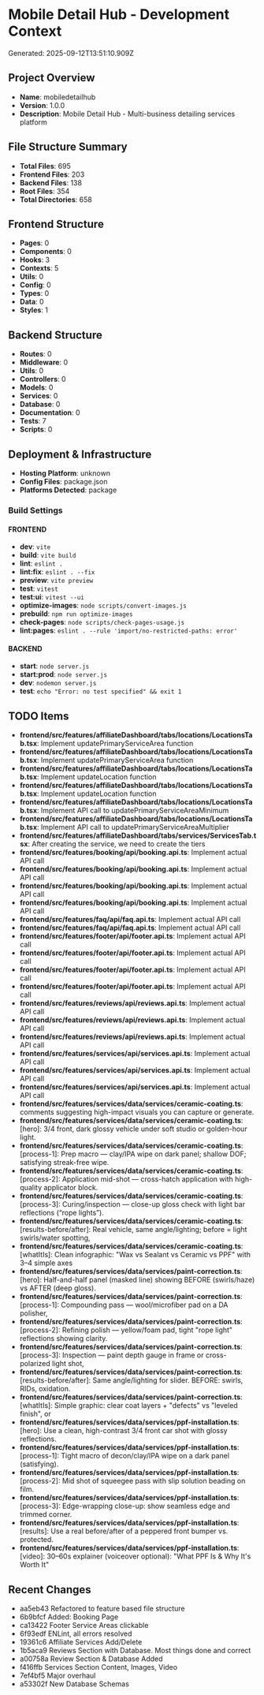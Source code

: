 # Mobile Detail Hub - Development Context

Generated: 2025-09-12T13:51:10.909Z

## Project Overview

- **Name**: mobiledetailhub
- **Version**: 1.0.0
- **Description**: Mobile Detail Hub - Multi-business detailing services platform

## File Structure Summary

- **Total Files**: 695
- **Frontend Files**: 203
- **Backend Files**: 138
- **Root Files**: 354
- **Total Directories**: 658

## Frontend Structure

- **Pages**: 0
- **Components**: 0
- **Hooks**: 3
- **Contexts**: 5
- **Utils**: 0
- **Config**: 0
- **Types**: 0
- **Data**: 0
- **Styles**: 1

## Backend Structure

- **Routes**: 0
- **Middleware**: 0
- **Utils**: 0
- **Controllers**: 0
- **Models**: 0
- **Services**: 0
- **Database**: 0
- **Documentation**: 0
- **Tests**: 7
- **Scripts**: 0

## Deployment & Infrastructure

- **Hosting Platform**: unknown
- **Config Files**: package.json
- **Platforms Detected**: package

### Build Settings

#### FRONTEND
- **dev**: `vite`
- **build**: `vite build`
- **lint**: `eslint .`
- **lint:fix**: `eslint . --fix`
- **preview**: `vite preview`
- **test**: `vitest`
- **test:ui**: `vitest --ui`
- **optimize-images**: `node scripts/convert-images.js`
- **prebuild**: `npm run optimize-images`
- **check-pages**: `node scripts/check-pages-usage.js`
- **lint:pages**: `eslint . --rule 'import/no-restricted-paths: error'`

#### BACKEND
- **start**: `node server.js`
- **start:prod**: `node server.js`
- **dev**: `nodemon server.js`
- **test**: `echo "Error: no test specified" && exit 1`

## TODO Items
- **frontend/src/features/affiliateDashboard/tabs/locations/LocationsTab.tsx**: Implement updatePrimaryServiceArea function
- **frontend/src/features/affiliateDashboard/tabs/locations/LocationsTab.tsx**: Implement updatePrimaryServiceArea function
- **frontend/src/features/affiliateDashboard/tabs/locations/LocationsTab.tsx**: Implement updateLocation function
- **frontend/src/features/affiliateDashboard/tabs/locations/LocationsTab.tsx**: Implement updateLocation function
- **frontend/src/features/affiliateDashboard/tabs/locations/LocationsTab.tsx**: Implement API call to updatePrimaryServiceAreaMinimum
- **frontend/src/features/affiliateDashboard/tabs/locations/LocationsTab.tsx**: Implement API call to updatePrimaryServiceAreaMultiplier
- **frontend/src/features/affiliateDashboard/tabs/services/ServicesTab.tsx**: After creating the service, we need to create the tiers
- **frontend/src/features/booking/api/booking.api.ts**: Implement actual API call
- **frontend/src/features/booking/api/booking.api.ts**: Implement actual API call
- **frontend/src/features/booking/api/booking.api.ts**: Implement actual API call
- **frontend/src/features/booking/api/booking.api.ts**: Implement actual API call
- **frontend/src/features/faq/api/faq.api.ts**: Implement actual API call
- **frontend/src/features/faq/api/faq.api.ts**: Implement actual API call
- **frontend/src/features/footer/api/footer.api.ts**: Implement actual API call
- **frontend/src/features/footer/api/footer.api.ts**: Implement actual API call
- **frontend/src/features/footer/api/footer.api.ts**: Implement actual API call
- **frontend/src/features/footer/api/footer.api.ts**: Implement actual API call
- **frontend/src/features/reviews/api/reviews.api.ts**: Implement actual API call
- **frontend/src/features/reviews/api/reviews.api.ts**: Implement actual API call
- **frontend/src/features/reviews/api/reviews.api.ts**: Implement actual API call
- **frontend/src/features/services/api/services.api.ts**: Implement actual API call
- **frontend/src/features/services/api/services.api.ts**: Implement actual API call
- **frontend/src/features/services/api/services.api.ts**: Implement actual API call
- **frontend/src/features/services/data/services/ceramic-coating.ts**: comments suggesting high-impact visuals you can capture or generate.
- **frontend/src/features/services/data/services/ceramic-coating.ts**: [hero]: 3/4 front, dark glossy vehicle under soft studio or golden-hour light.
- **frontend/src/features/services/data/services/ceramic-coating.ts**: [process-1]: Prep macro — clay/IPA wipe on dark panel; shallow DOF; satisfying streak-free wipe.
- **frontend/src/features/services/data/services/ceramic-coating.ts**: [process-2]: Application mid-shot — cross-hatch application with high-quality applicator block.
- **frontend/src/features/services/data/services/ceramic-coating.ts**: [process-3]: Curing/inspection — close-up gloss check with light bar reflections (“rope lights”).
- **frontend/src/features/services/data/services/ceramic-coating.ts**: [results-before/after]: Real vehicle, same angle/lighting; before = light swirls/water spotting,
- **frontend/src/features/services/data/services/ceramic-coating.ts**: [whatItIs]: Clean infographic: "Wax vs Sealant vs Ceramic vs PPF" with 3–4 simple axes
- **frontend/src/features/services/data/services/paint-correction.ts**: [hero]: Half-and-half panel (masked line) showing BEFORE (swirls/haze) vs AFTER (deep gloss).
- **frontend/src/features/services/data/services/paint-correction.ts**: [process-1]: Compounding pass — wool/microfiber pad on a DA polisher,
- **frontend/src/features/services/data/services/paint-correction.ts**: [process-2]: Refining polish — yellow/foam pad, tight "rope light" reflections showing clarity.
- **frontend/src/features/services/data/services/paint-correction.ts**: [process-3]: Inspection — paint depth gauge in frame or cross-polarized light shot,
- **frontend/src/features/services/data/services/paint-correction.ts**: [results-before/after]: Same angle/lighting for slider. BEFORE: swirls, RIDs, oxidation.
- **frontend/src/features/services/data/services/paint-correction.ts**: [whatItIs]: Simple graphic: clear coat layers + "defects" vs "leveled finish", or
- **frontend/src/features/services/data/services/ppf-installation.ts**: [hero]: Use a clean, high-contrast 3/4 front car shot with glossy reflections.
- **frontend/src/features/services/data/services/ppf-installation.ts**: [process-1]: Tight macro of decon/clay/IPA wipe on a dark panel (satisfying).
- **frontend/src/features/services/data/services/ppf-installation.ts**: [process-2]: Mid shot of squeegee pass with slip solution beading on film.
- **frontend/src/features/services/data/services/ppf-installation.ts**: [process-3]: Edge-wrapping close-up: show seamless edge and trimmed corner.
- **frontend/src/features/services/data/services/ppf-installation.ts**: [results]: Use a real before/after of a peppered front bumper vs. protected.
- **frontend/src/features/services/data/services/ppf-installation.ts**: [video]: 30–60s explainer (voiceover optional): "What PPF Is & Why It's Worth It"

## Recent Changes
- aa5eb43 Refactored to feature based file structure
- 6b9bfcf Added: Booking Page
- ca13422 Footer Service Areas clickable
- 6f93edf ENLint, all errors resolved
- 19361c6 Affiliate Services Add/Delete
- 1b5aca9 Reviews Section with Database. Most things done and correct
- a00758a Review Section & Database Added
- f416ffb Services Section Content, Images, Video
- 7ef4bf5 Major overhaul
- a53302f New Database Schemas

